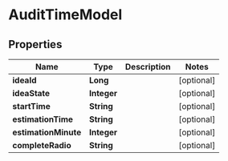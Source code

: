 

# AuditTimeModel


## Properties

Name | Type | Description | Notes
------------ | ------------- | ------------- | -------------
**ideaId** | **Long** |  |  [optional]
**ideaState** | **Integer** |  |  [optional]
**startTime** | **String** |  |  [optional]
**estimationTime** | **String** |  |  [optional]
**estimationMinute** | **Integer** |  |  [optional]
**completeRadio** | **String** |  |  [optional]



